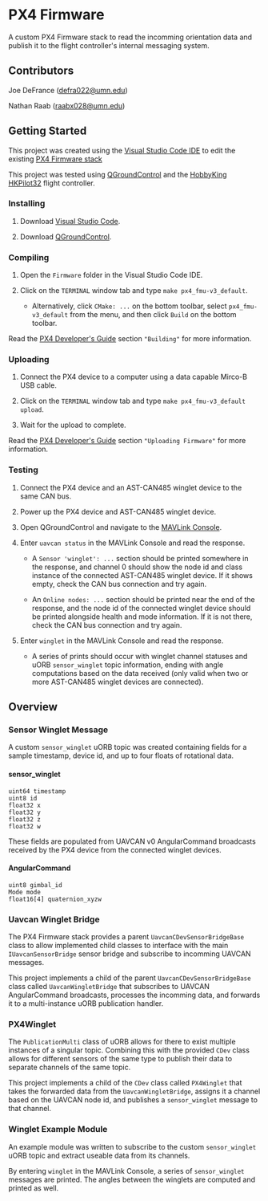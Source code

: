# PX4 Firmware

A custom PX4 Firmware stack to read the incomming orientation data and publish it to the flight controller's internal messaging system.

## Contributors

Joe DeFrance (defra022@umn.edu)

Nathan Raab (raabx028@umn.edu)

## Getting Started

This project was created using the [Visual Studio Code IDE](https://code.visualstudio.com/) to edit the existing [PX4 Firmware stack](https://github.com/PX4/Firmware) 

This project was tested using [QGroundControl](https://docs.qgroundcontrol.com/en/getting_started/download_and_install.html) and the [HobbyKing HKPilot32](https://docs.px4.io/v1.9.0/en/flight_controller/HKPilot32.html) flight controller.

### Installing

1. Download [Visual Studio Code](https://code.visualstudio.com/).

2. Download [QGroundControl](https://docs.qgroundcontrol.com/en/getting_started/download_and_install.html).

### Compiling

1. Open the `Firmware` folder in the Visual Studio Code IDE.

2. Click on the `TERMINAL` window tab and type `make px4_fmu-v3_default`.

   * Alternatively, click `CMake: ...` on the bottom toolbar, select `px4_fmu-v3_default` from the menu, and then click `Build` on the bottom toolbar.

Read the [PX4 Developer's Guide](https://dev.px4.io/v1.9.0/en/setup/building_px4.html) section `"Building"` for more information.

### Uploading

1. Connect the PX4 device to a computer using a data capable Mirco-B USB cable.

2. Click on the `TERMINAL` window tab and type `make px4_fmu-v3_default upload`.

3. Wait for the upload to complete.

Read the [PX4 Developer's Guide](https://dev.px4.io/v1.9.0/en/setup/building_px4.html) section `"Uploading Firmware"` for more information.

### Testing

1. Connect the PX4 device and an AST-CAN485 winglet device to the same CAN bus.

2. Power up the PX4 device and AST-CAN485 winglet device.

3. Open QGroundControl and navigate to the [MAVLink Console](https://docs.qgroundcontrol.com/en/analyze_view/mavlink_console.html).

4. Enter `uavcan status` in the MAVLink Console and read the response.

    * A `Sensor 'winglet': ...` section should be printed somewhere in the response, and channel 0 should show the node id and class instance of the connected AST-CAN485 winglet device. If it shows empty, check the CAN bus connection and try again.
  
    * An `Online nodes: ...` section should be printed near the end of the response, and the node id of the connected winglet device should be printed alongside health and mode information. If it is not there, check the CAN bus connection and try again.

5. Enter `winglet` in the MAVLink Console and read the response.

    * A series of prints should occur with winglet channel statuses and uORB `sensor_winglet` topic information, ending with angle computations based on the data received (only valid when two or more AST-CAN485 winglet devices are connected).
    
## Overview

### Sensor Winglet Message

A custom `sensor_winglet` uORB topic was created containing fields for a sample timestamp, device id, and up to four floats of rotational data.

#### sensor_winglet

  ``` 
  uint64 timestamp
  uint8 id
  float32 x
  float32 y
  float32 z
  float32 w
  ```
    
These fields are populated from UAVCAN v0 AngularCommand broadcasts received by the PX4 device from the connected winglet devices.

#### AngularCommand

  ```
  uint8 gimbal_id
  Mode mode
  float16[4] quaternion_xyzw
  ```

### Uavcan Winglet Bridge

The PX4 Firmware stack provides a parent `UavcanCDevSensorBridgeBase` class to allow implemented child classes to interface with the main `IUavcanSensorBridge` sensor bridge and subscribe to incomming UAVCAN messages.

This project implements a child of the parent `UavcanCDevSensorBridgeBase` class called `UavcanWingletBridge` that subscribes to UAVCAN AngularCommand broadcasts, processes the incomming data, and forwards it to a multi-instance uORB publication handler.

### PX4Winglet

The `PublicationMulti` class of uORB allows for there to exist multiple instances of a singular topic. Combining this with the provided `CDev` class allows for different sensors of the same type to publish their data to separate channels of the same topic.

This project implements a child of the `CDev` class called `PX4Winglet` that takes the forwarded data from the `UavcanWingletBridge`, assigns it a channel based on the UAVCAN node id, and publishes a `sensor_winglet` message to that channel.

### Winglet Example Module

An example module was written to subscribe to the custom `sensor_winglet` uORB topic and extract useable data from its channels.

By entering `winglet` in the MAVLink Console, a series of `sensor_winglet` messages are printed. The angles between the winglets are computed and printed as well.
